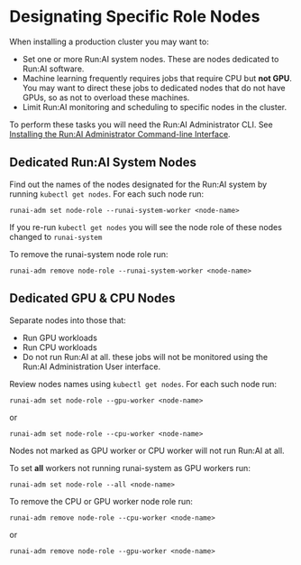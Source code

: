 # Designating Specific Role Nodes

When installing a production cluster you may want to:

* Set one or more Run:AI system nodes. These are nodes dedicated to Run:AI software. 
* Machine learning frequently requires jobs that require CPU but __not GPU__. You may want to direct these jobs to dedicated nodes that do not have GPUs, so as not to overload these machines. 
* Limit Run:AI monitoring and scheduling to specific nodes in the cluster. 

To perform these tasks you will need the Run:AI Administrator CLI. See [Installing the Run:AI Administrator Command-line Interface](cli-admin-install.md).

## Dedicated Run:AI System Nodes

Find out the names of the nodes designated for the Run:AI system by running `kubectl get nodes`. For each such node run:

```
runai-adm set node-role --runai-system-worker <node-name>
```

If you re-run `kubectl get nodes` you will see the node role of these nodes changed to `runai-system`

To remove the runai-system node role run:

```
runai-adm remove node-role --runai-system-worker <node-name>
```

## Dedicated GPU & CPU Nodes

Separate nodes into those that:

* Run GPU workloads
* Run CPU workloads
* Do not run Run:AI at all. these jobs will not be monitored using the Run:AI Administration User interface. 

Review nodes names using `kubectl get nodes`. For each such node run:

```
runai-adm set node-role --gpu-worker <node-name>
```

or 

```
runai-adm set node-role --cpu-worker <node-name>
```

Nodes not marked as GPU worker or CPU worker will not run Run:AI at all.


To set __all__ workers not running runai-system as GPU workers run:

```
runai-adm set node-role --all <node-name>
```

To remove the CPU or GPU worker node role run:

```
runai-adm remove node-role --cpu-worker <node-name>
```

or 

```
runai-adm remove node-role --gpu-worker <node-name>
```